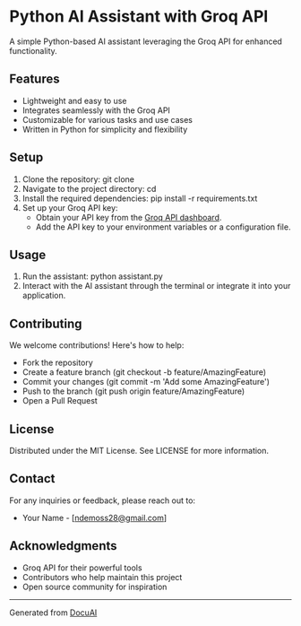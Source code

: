 # Python AI Assistant with Groq API 

A simple Python-based AI assistant leveraging the Groq API for enhanced functionality. 

## Features 

- Lightweight and easy to use 
- Integrates seamlessly with the Groq API 
- Customizable for various tasks and use cases 
- Written in Python for simplicity and flexibility 

## Setup 

1. Clone the repository: 
   git clone <repository-url> 
2. Navigate to the project directory: 
   cd <project-directory> 
3. Install the required dependencies: 
   pip install -r requirements.txt 
4. Set up your Groq API key: 
   - Obtain your API key from the [Groq API dashboard](https://www.groq.com). 
   - Add the API key to your environment variables or a configuration file. 

## Usage 

1. Run the assistant: 
   python assistant.py 
2. Interact with the AI assistant through the terminal or integrate it into your application. 

## Contributing 

We welcome contributions! Here's how to help: 

- Fork the repository 
- Create a feature branch (git checkout -b feature/AmazingFeature) 
- Commit your changes (git commit -m 'Add some AmazingFeature') 
- Push to the branch (git push origin feature/AmazingFeature) 
- Open a Pull Request 

## License 

Distributed under the MIT License. See LICENSE for more information. 

## Contact 

For any inquiries or feedback, please reach out to: 

- Your Name - [ndemoss28@gmail.com] 

## Acknowledgments 

- Groq API for their powerful tools 
- Contributors who help maintain this project 
- Open source community for inspiration 

--- 
Generated from [DocuAI](https://docu-ai-git.vercel.app/) 
